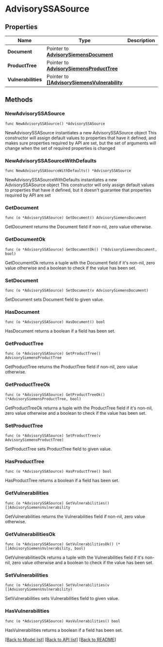 # AdvisorySSASource

## Properties

Name | Type | Description | Notes
------------ | ------------- | ------------- | -------------
**Document** | Pointer to [**AdvisorySiemensDocument**](AdvisorySiemensDocument.md) |  | [optional] 
**ProductTree** | Pointer to [**AdvisorySiemensProductTree**](AdvisorySiemensProductTree.md) |  | [optional] 
**Vulnerabilities** | Pointer to [**[]AdvisorySiemensVulnerability**](AdvisorySiemensVulnerability.md) |  | [optional] 

## Methods

### NewAdvisorySSASource

`func NewAdvisorySSASource() *AdvisorySSASource`

NewAdvisorySSASource instantiates a new AdvisorySSASource object
This constructor will assign default values to properties that have it defined,
and makes sure properties required by API are set, but the set of arguments
will change when the set of required properties is changed

### NewAdvisorySSASourceWithDefaults

`func NewAdvisorySSASourceWithDefaults() *AdvisorySSASource`

NewAdvisorySSASourceWithDefaults instantiates a new AdvisorySSASource object
This constructor will only assign default values to properties that have it defined,
but it doesn't guarantee that properties required by API are set

### GetDocument

`func (o *AdvisorySSASource) GetDocument() AdvisorySiemensDocument`

GetDocument returns the Document field if non-nil, zero value otherwise.

### GetDocumentOk

`func (o *AdvisorySSASource) GetDocumentOk() (*AdvisorySiemensDocument, bool)`

GetDocumentOk returns a tuple with the Document field if it's non-nil, zero value otherwise
and a boolean to check if the value has been set.

### SetDocument

`func (o *AdvisorySSASource) SetDocument(v AdvisorySiemensDocument)`

SetDocument sets Document field to given value.

### HasDocument

`func (o *AdvisorySSASource) HasDocument() bool`

HasDocument returns a boolean if a field has been set.

### GetProductTree

`func (o *AdvisorySSASource) GetProductTree() AdvisorySiemensProductTree`

GetProductTree returns the ProductTree field if non-nil, zero value otherwise.

### GetProductTreeOk

`func (o *AdvisorySSASource) GetProductTreeOk() (*AdvisorySiemensProductTree, bool)`

GetProductTreeOk returns a tuple with the ProductTree field if it's non-nil, zero value otherwise
and a boolean to check if the value has been set.

### SetProductTree

`func (o *AdvisorySSASource) SetProductTree(v AdvisorySiemensProductTree)`

SetProductTree sets ProductTree field to given value.

### HasProductTree

`func (o *AdvisorySSASource) HasProductTree() bool`

HasProductTree returns a boolean if a field has been set.

### GetVulnerabilities

`func (o *AdvisorySSASource) GetVulnerabilities() []AdvisorySiemensVulnerability`

GetVulnerabilities returns the Vulnerabilities field if non-nil, zero value otherwise.

### GetVulnerabilitiesOk

`func (o *AdvisorySSASource) GetVulnerabilitiesOk() (*[]AdvisorySiemensVulnerability, bool)`

GetVulnerabilitiesOk returns a tuple with the Vulnerabilities field if it's non-nil, zero value otherwise
and a boolean to check if the value has been set.

### SetVulnerabilities

`func (o *AdvisorySSASource) SetVulnerabilities(v []AdvisorySiemensVulnerability)`

SetVulnerabilities sets Vulnerabilities field to given value.

### HasVulnerabilities

`func (o *AdvisorySSASource) HasVulnerabilities() bool`

HasVulnerabilities returns a boolean if a field has been set.


[[Back to Model list]](../README.md#documentation-for-models) [[Back to API list]](../README.md#documentation-for-api-endpoints) [[Back to README]](../README.md)


